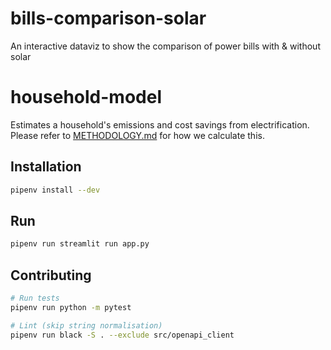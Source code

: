 # bills-comparison-solar
An interactive dataviz to show the comparison of power bills with &amp; without solar
# household-model

Estimates a household's emissions and cost savings from electrification. Please refer to [METHODOLOGY.md](METHODOLOGY.md) for how we calculate this.

## Installation

```bash
pipenv install --dev
```

## Run

```bash
pipenv run streamlit run app.py
```


## Contributing

```bash
# Run tests
pipenv run python -m pytest

# Lint (skip string normalisation)
pipenv run black -S . --exclude src/openapi_client
```